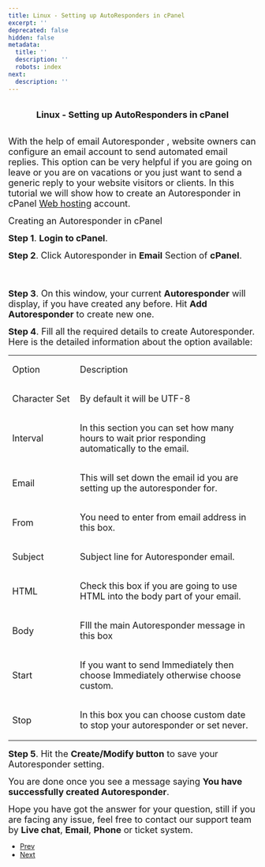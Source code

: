 ```yaml
---
title: Linux - Setting up AutoResponders in cPanel
excerpt: ''
deprecated: false
hidden: false
metadata:
  title: ''
  description: ''
  robots: index
next:
  description: ''
---
```

<div class="page-header">
</div>
<dl class="article-info muted">
    <dt class="article-info-term">
</dt>
</dl>
<div itemprop="articleBody">
    <h1 style="text-align: center; font-size: x-large;"><strong><span style="font-size: large;">Linux - Setting up AutoResponders in cPanel</span></strong></h1>
    <p>
        <br/><span style="font-size: large;">With the help of email Autoresponder , website owners can configure an email account to send automated email replies. This option can be very helpful if you are going on leave or you are on vacations or you just want to send a generic reply to your website visitors or clients. In this tutorial we will show how to create an Autoresponder in cPanel <a href="https://www.hostingraja.in/">Web hosting</a> account.</span></p>
    <p dir="ltr"><span style="font-size: large;">Creating an Autoresponder in cPanel</span></p>
    <p dir="ltr"><span style="font-size: large;"><strong>Step 1</strong>. <strong>Login to cPanel</strong>.</span></p>
    <p dir="ltr"><span style="font-size: large;"> </span></p>
    <p dir="ltr"><span style="font-size: large;"><strong>Step 2</strong>. Click Autoresponder in <strong>Email</strong> Section of <strong>cPanel</strong>.</span></p>
    <p dir="ltr"><span style="font-size: large;"><strong><br/><br/>Step 3</strong>. On this window, your current <strong>Autoresponder</strong> will display, if you have created any before. Hit <strong>Add Autoresponder</strong> to create new one.</span></p>
    <p dir="ltr"><span style="font-size: large;"> </span></p>
    <p dir="ltr"><span style="font-size: large;"><strong>Step 4</strong>. Fill all the required details to create Autoresponder. Here is the detailed information about the option available:</span></p>
    <p dir="ltr"><span style="font-size: large;"> </span></p>
    <div dir="ltr">
        <table>
            <colgroup>
                <col width="151" />
                <col width="449" />
            </colgroup>
            <tbody>
                <tr>
                    <td>
                        <p dir="ltr"><span style="font-size: large;">Option</span></p>
                    </td>
                    <td>
                        <p dir="ltr"><span style="font-size: large;">Description</span></p>
                    </td>
                </tr>
                <tr>
                    <td>
                        <p dir="ltr"><span style="font-size: large;">Character Set</span></p>
                    </td>
                    <td>
                        <p dir="ltr"><span style="font-size: large;">By default it will be UTF-8</span></p>
                    </td>
                </tr>
                <tr>
                    <td>
                        <p dir="ltr"><span style="font-size: large;">Interval</span></p>
                    </td>
                    <td>
                        <p dir="ltr"><span style="font-size: large;">In this section you can set how many hours to wait prior responding automatically to the email.</span></p>
                    </td>
                </tr>
                <tr>
                    <td>
                        <p dir="ltr"><span style="font-size: large;">Email</span></p>
                    </td>
                    <td>
                        <p dir="ltr"><span style="font-size: large;">This will set down the email id you are setting up the autoresponder for.</span></p>
                    </td>
                </tr>
                <tr>
                    <td>
                        <p dir="ltr"><span style="font-size: large;">From</span></p>
                    </td>
                    <td>
                        <p dir="ltr"><span style="font-size: large;">You need to enter from email address in this box.</span></p>
                    </td>
                </tr>
                <tr>
                    <td>
                        <p dir="ltr"><span style="font-size: large;">Subject</span></p>
                    </td>
                    <td>
                        <p dir="ltr"><span style="font-size: large;">Subject line for Autoresponder email.</span></p>
                    </td>
                </tr>
                <tr>
                    <td>
                        <p dir="ltr"><span style="font-size: large;">HTML</span></p>
                    </td>
                    <td>
                        <p dir="ltr"><span style="font-size: large;">Check this box if you are going to use HTML into the body part of your email.</span></p>
                    </td>
                </tr>
                <tr>
                    <td>
                        <p dir="ltr"><span style="font-size: large;">Body</span></p>
                    </td>
                    <td>
                        <p dir="ltr"><span style="font-size: large;">FIll the main Autoresponder message in this box</span></p>
                    </td>
                </tr>
                <tr>
                    <td>
                        <p dir="ltr"><span style="font-size: large;">Start</span></p>
                    </td>
                    <td>
                        <p dir="ltr"><span style="font-size: large;">If you want to send Immediately then choose Immediately otherwise choose custom.</span></p>
                    </td>
                </tr>
                <tr>
                    <td>
                        <p dir="ltr"><span style="font-size: large;">Stop</span></p>
                    </td>
                    <td>
                        <p dir="ltr"><span style="font-size: large;">In this box you can choose custom date to stop your autoresponder or set never.</span></p>
                    </td>
                </tr>
            </tbody>
        </table>
    </div>
    <p dir="ltr"><span style="font-size: large;"> </span></p>
    <p dir="ltr"><span style="font-size: large;"><strong>Step 5</strong>. Hit the <strong>Create/Modify button</strong> to save your Autoresponder setting.</span></p>
    <p dir="ltr"><span style="font-size: large;"> </span></p>
    <p dir="ltr"><span style="font-size: large;">You are done once you see a message saying <strong>You have successfully created Autoresponder</strong>.</span></p>
    <p dir="ltr"><span style="font-size: large;">Hope you have got the answer for your question, still if you are facing any issue, feel free to contact our support team by <strong>Live chat</strong>, <strong>Email</strong>, <strong>Phone</strong> or ticket system.</span></p>
</div>
<ul class="pager pagenav">
    <li class="previous">
        <a class="hasTooltip" title="How to Create Custom Error Pages in cPanel?" aria-label="Previous article: How to Create Custom Error Pages in cPanel?" href="/docs/how-to-create-custom-error-pages-in-cpanel" rel="prev">
            <span class="icon-chevron-left" aria-hidden="true"></span> <span aria-hidden="true">Prev</span> </a>
    </li>
    <li class="next">
        <a class="hasTooltip" title="Upload your website files in cPanel" aria-label="Next article: Upload your website files in cPanel" href="/docs/upload-your-website-files-in-cpanel" rel="next">
            <span aria-hidden="true">Next</span> <span class="icon-chevron-right" aria-hidden="true"></span> </a>
    </li>
</ul>
</div>